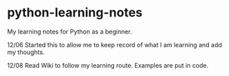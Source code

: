 # python-learning-notes
My learning notes for Python as a beginner.

12/06 Started this to allow me to keep record of what I am learning and add my thoughts.

12/08 Read Wiki to follow my learning route. Examples are put in code.
